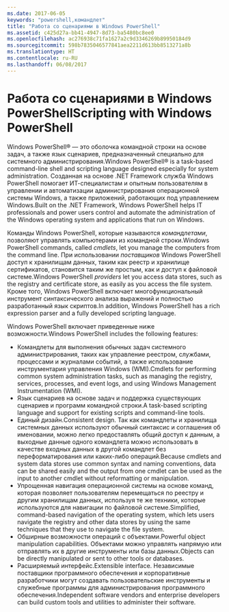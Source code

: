 ```yaml
---
ms.date: 2017-06-05
keywords: "powershell,командлет"
title: "Работа со сценариями в Windows PowerShell"
ms.assetid: c425d27a-bb41-4947-8d73-ba5480bc8ee0
ms.openlocfilehash: ac276938c71fa1627a2c9d3346269b89950184d9
ms.sourcegitcommit: 598b7835046577841aea2211d613bb8513271a8b
ms.translationtype: HT
ms.contentlocale: ru-RU
ms.lasthandoff: 06/08/2017
---
```

# <a name="scripting-with-windows-powershell"></a><span data-ttu-id="a0e12-103">Работа со сценариями в Windows PowerShell</span><span class="sxs-lookup"><span data-stu-id="a0e12-103">Scripting with Windows PowerShell</span></span>

<span data-ttu-id="a0e12-104">Windows PowerShell® — это оболочка командной строки на основе задач, а также язык сценариев, предназначенный специально для системного администрирования.</span><span class="sxs-lookup"><span data-stu-id="a0e12-104">Windows PowerShell® is a task-based command-line shell and scripting language designed especially for system administration.</span></span> <span data-ttu-id="a0e12-105">Созданная на основе .NET Framework служба Windows PowerShell помогает ИТ-специалистам и опытным пользователям в управлении и автоматизации администрирования операционной системы Windows, а также приложений, работающих под управлением Windows.</span><span class="sxs-lookup"><span data-stu-id="a0e12-105">Built on the .NET Framework, Windows PowerShell helps IT professionals and power users control and automate the administration of the Windows operating system and applications that run on Windows.</span></span>

<span data-ttu-id="a0e12-106">Команды Windows PowerShell, которые называются *командлетами*, позволяют управлять компьютерами из командной строки.</span><span class="sxs-lookup"><span data-stu-id="a0e12-106">Windows PowerShell commands, called *cmdlets*, let you manage the computers from the command line.</span></span> <span data-ttu-id="a0e12-107">При использовании *поставщиков* Windows PowerShell доступ к хранилищам данных, таким как реестр и хранилище сертификатов, становится таким же простым, как и доступ к файловой системе.</span><span class="sxs-lookup"><span data-stu-id="a0e12-107">Windows PowerShell *providers* let you access data stores, such as the registry and certificate store, as easily as you access the file system.</span></span> <span data-ttu-id="a0e12-108">Кроме того, Windows PowerShell включает многофункциональный инструмент синтаксического анализа выражений и полностью разработанный язык скриптов.</span><span class="sxs-lookup"><span data-stu-id="a0e12-108">In addition, Windows PowerShell has a rich expression parser and a fully developed scripting language.</span></span>

<span data-ttu-id="a0e12-109">Windows PowerShell включает приведенные ниже возможности.</span><span class="sxs-lookup"><span data-stu-id="a0e12-109">Windows PowerShell includes the following features:</span></span>

-   <span data-ttu-id="a0e12-110">Командлеты для выполнения обычных задач системного администрирования, таких как управление реестром, службами, процессами и журналами событий, а также использование инструментария управления Windows (WMI).</span><span class="sxs-lookup"><span data-stu-id="a0e12-110">Cmdlets for performing common system administration tasks, such as managing the registry, services, processes, and event logs, and using Windows Management Instrumentation (WMI).</span></span>
-   <span data-ttu-id="a0e12-111">Язык сценариев на основе задач и поддержка существующих сценариев и программ командной строки.</span><span class="sxs-lookup"><span data-stu-id="a0e12-111">A task-based scripting language and support for existing scripts and command-line tools.</span></span>
-   <span data-ttu-id="a0e12-112">Единый дизайн.</span><span class="sxs-lookup"><span data-stu-id="a0e12-112">Consistent design.</span></span> <span data-ttu-id="a0e12-113">Так как командлеты и хранилища системных данных используют обычный синтаксис и соглашения об именовании, можно легко предоставлять общий доступ к данным, а выходные данные одного командлета можно использовать в качестве входных данных в другой командлет без переформатирования или каких-либо операций.</span><span class="sxs-lookup"><span data-stu-id="a0e12-113">Because cmdlets and system data stores use common syntax and naming conventions, data can be shared easily and the output from one cmdlet can be used as the input to another cmdlet without reformatting or manipulation.</span></span>
-   <span data-ttu-id="a0e12-114">Упрощенная навигация операционной системы на основе команд, которая позволяет пользователям перемещаться по реестру и другим хранилищам данных, используя те же техники, которые используются для навигации по файловой системе.</span><span class="sxs-lookup"><span data-stu-id="a0e12-114">Simplified, command-based navigation of the operating system, which lets users navigate the registry and other data stores by using the same techniques that they use to navigate the file system.</span></span>
-   <span data-ttu-id="a0e12-115">Обширные возможности операций с объектами.</span><span class="sxs-lookup"><span data-stu-id="a0e12-115">Powerful object manipulation capabilities.</span></span> <span data-ttu-id="a0e12-116">Объектами можно управлять напрямую или отправлять их в другие инструменты или базы данных.</span><span class="sxs-lookup"><span data-stu-id="a0e12-116">Objects can be directly manipulated or sent to other tools or databases.</span></span>
-   <span data-ttu-id="a0e12-117">Расширяемый интерфейс.</span><span class="sxs-lookup"><span data-stu-id="a0e12-117">Extensible interface.</span></span> <span data-ttu-id="a0e12-118">Независимые поставщики программного обеспечения и корпоративные разработчики могут создавать пользовательские инструменты и служебные программы для администрирования программного обеспечения.</span><span class="sxs-lookup"><span data-stu-id="a0e12-118">Independent software vendors and enterprise developers can build custom tools and utilities to administer their software.</span></span>

